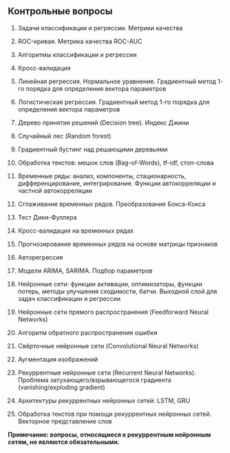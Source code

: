 ﻿## Контрольные вопросы
1. Задачи классификации и регрессии. Метрики качества
2. ROC-кривая. Метрика качества ROC-AUC
3. Алгоритмы классификации и регрессии
4. Кросс-валидация
5. Линейная регрессия. Нормальное уравнение. Градиентный метод 1-го порядка для определения вектора параметров   
6. Логистическая регрессия. Градиентный метод 1-го порядка для определения вектора параметров 
7. Дерево принятия решений (Decision tree). Индекс Джини
8. Случайный лес (Random forest)
9. Градиентный бустинг над решающими деревьями

10. Обработка текстов: мешок слов (Bag-of-Words), tf-idf, стоп-слова
11. Временные ряды: анализ, компоненты, стационарность, дифференцирование, интегрирование. 
Функции автокорреляции и частной автокорреляции
12. Сглаживание временных рядов. Преобразование Бокса-Кокса
13. Тест Дики-Фуллера
14. Кросс-валидация на временных рядах
15. Прогнозирование временных рядов на основе матрицы признаков
16. Авторегрессия
17. Модели ARIMA, SARIMA. Подбор параметров

18. Нейронные сети: функции активации, оптимизаторы, функции потерь, методы улучшения сходимости, батчи. 
Выходной слой для задач классификации и регрессии
19. Нейронные сети прямого распространения (Feedforward Neural Networks)
20. Алгоритм обратного распространения ошибки
21. Свёрточные нейронные сети (Convolutional Neural Networks)
22. Аугментация изображений

23. Рекуррентные нейронные сети (Recurrent Neural Networks). 
Проблема затухающего/взрывающегося градиента (vanishing/exploding gradient)
24. Архитектуры рекуррентных нейронных сетей: LSTM, GRU
25. Обработка текстов при помощи рекуррентных нейронных сетей. Векторное представление слов

__Примечание: вопросы, относящиеся к рекуррентным нейронным сетям, не являются обязательными.__
